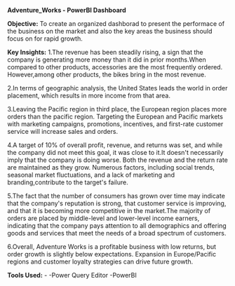 **Adventure_Works - PowerBI Dashboard**

**Objective:**
To create an organized dashborad to present the performace of the business on the market and also the key areas the business should
focus on for rapid growth.

**Key Insights:** 
1.The revenue has been steadily rising, a sign that the company is generating more money than it did in prior months.When compared to
other products, accessories are the most frequently ordered. However,among other products, the bikes bring in the most revenue. 

2.In terms of geographic analysis, the United States leads the world in order placement, which results in more income from that area. 

3.Leaving the Pacific region in third place, the European region places more orders than the pacific region. Targeting the European and Pacific markets with
marketing campaigns, promotions, incentives, and first-rate customer service will increase sales and orders. 

4.A target of 10% of overall profit, revenue, and returns was set, and while the company did not meet this goal, it was close to it.It doesn't necessarily imply that the
company is doing worse. Both the revenue and the return rate are maintained as they grow. Numerous factors, including social trends,
seasonal market fluctuations, and a lack of marketing and branding,contribute to the target's failure.

5.The fact that the number of consumers has grown over time may indicate that the company's reputation is strong, that customer service is improving, and that it is becoming
more competitive in the market.The majority of orders are placed by middle-level and lower-level income earners, indicating that the company
pays attention to all demographics and offering goods and services that meet the needs of a broad spectrum of customers. 

6.Overall, Adventure Works is a profitable business with low returns, but order growth is slightly below expectations. Expansion in Europe/Pacific regions and
customer loyalty strategies can drive future growth.

**Tools Used:** -
-Power Query Editor
-PowerBI
